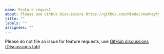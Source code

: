 ```yaml
---
name: Feature request
about: Please use GitHub Discussions https://github.com/Miodec/monkeytype/discussions
title: ""
labels: ""
assignees: ""
---
```


Please do not file an issue for feature requests, use [GitHub discussions (Discussions tab)](https://github.com/Miodec/monkeytype/discussions)
